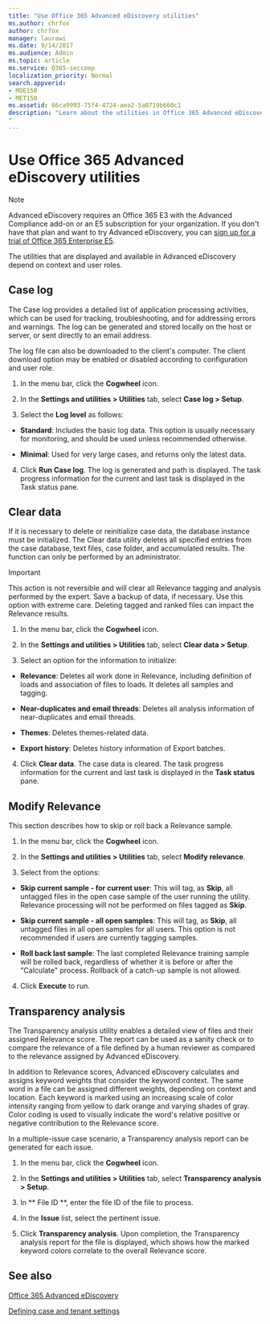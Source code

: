 ```yaml
---
title: "Use Office 365 Advanced eDiscovery utilities"
ms.author: chrfox
author: chrfox
manager: laurawi
ms.date: 9/14/2017
ms.audience: Admin
ms.topic: article
ms.service: O365-seccomp
localization_priority: Normal
search.appverid: 
- MOE150
- MET150
ms.assetid: 66ca9993-75f4-4724-aea2-5a0719b660c1
description: "Learn about the utilities in Office 365 Advanced eDiscovery, including case log, clear data, process errors, modify Relevance, and transparency analysis. 
"
---
```


# Use Office 365 Advanced eDiscovery utilities

> [!NOTE]
> Advanced eDiscovery requires an Office 365 E3 with the Advanced Compliance add-on or an E5 subscription for your organization. If you don't have that plan and want to try Advanced eDiscovery, you can [sign up for a trial of Office 365 Enterprise E5](https://go.microsoft.com/fwlink/p/?LinkID=698279). 
  
The utilities that are displayed and available in Advanced eDiscovery depend on context and user roles.
  
## Case log

The Case log provides a detailed list of application processing activities, which can be used for tracking, troubleshooting, and for addressing errors and warnings. The log can be generated and stored locally on the host or server, or sent directly to an email address.
  
The log file can also be downloaded to the client's computer. The client download option may be enabled or disabled according to configuration and user role.
  
1. In the menu bar, click the **Cogwheel** icon. 
    
2. In the **Settings and utilities \> Utilities** tab, select **Case log \> Setup**.
    
3. Select the **Log level** as follows: 
    
  - **Standard**: Includes the basic log data. This option is usually necessary for monitoring, and should be used unless recommended otherwise.
    
  - **Minimal**: Used for very large cases, and returns only the latest data.
    
4. Click **Run Case log**. The log is generated and path is displayed. The task progress information for the current and last task is displayed in the Task status pane.
    
## Clear data

If it is necessary to delete or reinitialize case data, the database instance must be initialized. The Clear data utility deletes all specified entries from the case database, text files, case folder, and accumulated results. The function can only be performed by an administrator.
  
> [!IMPORTANT]
> This action is not reversible and will clear all Relevance tagging and analysis performed by the expert. Save a backup of data, if necessary. Use this option with extreme care. Deleting tagged and ranked files can impact the Relevance results. 
  
1. In the menu bar, click the **Cogwheel** icon. 
    
2. In the **Settings and utilities \> Utilities** tab, select **Clear data \> Setup**.
    
3. Select an option for the information to initialize:
    
  - **Relevance**: Deletes all work done in Relevance, including definition of loads and association of files to loads. It deletes all samples and tagging.
    
  - **Near-duplicates and email threads**: Deletes all analysis information of near-duplicates and email threads.
    
  - **Themes**: Deletes themes-related data.
    
  - **Export history**: Deletes history information of Export batches.
    
4. Click **Clear data**. The case data is cleared. The task progress information for the current and last task is displayed in the **Task status** pane. 
    
## Modify Relevance

This section describes how to skip or roll back a Relevance sample.
  
1. In the menu bar, click the **Cogwheel** icon. 
    
2. In the **Settings and utilities \> Utilities** tab, select **Modify relevance**.
    
3. Select from the options: 
    
  - **Skip current sample - for current user**: This will tag, as **Skip**, all untagged files in the open case sample of the user running the utility. Relevance processing will not be performed on files tagged as **Skip**.
    
  - **Skip current sample - all open samples**: This will tag, as **Skip**, all untagged files in all open samples for all users. This option is not recommended if users are currently tagging samples.
    
  - **Roll back last sample**: The last completed Relevance training sample will be rolled back, regardless of whether it is before or after the "Calculate" process. Rollback of a catch-up sample is not allowed.
    
4. Click **Execute** to run. 
    
## Transparency analysis

The Transparency analysis utility enables a detailed view of files and their assigned Relevance score. The report can be used as a sanity check or to compare the relevance of a file defined by a human reviewer as compared to the relevance assigned by Advanced eDiscovery. 
  
In addition to Relevance scores, Advanced eDiscovery calculates and assigns keyword weights that consider the keyword context. The same word in a file can be assigned different weights, depending on context and location. Each keyword is marked using an increasing scale of color intensity ranging from yellow to dark orange and varying shades of gray. Color coding is used to visually indicate the word's relative positive or negative contribution to the Relevance score. 
  
In a multiple-issue case scenario, a Transparency analysis report can be generated for each issue.
  
1. In the menu bar, click the **Cogwheel** icon. 
    
2. In the **Settings and utilities \> Utilities** tab, select **Transparency analysis \> Setup**.
    
3. In ** File ID **, enter the file ID of the file to process.
    
4. In the **Issue** list, select the pertinent issue. 
    
5. Click **Transparency analysis**. Upon completion, the Transparency analysis report for the file is displayed, which shows how the marked keyword colors correlate to the overall Relevance score.
    
## See also

[Office 365 Advanced eDiscovery](office-365-advanced-ediscovery.md)
  
[Defining case and tenant settings](define-case-and-tenant-settings-in-advanced-ediscovery.md)

